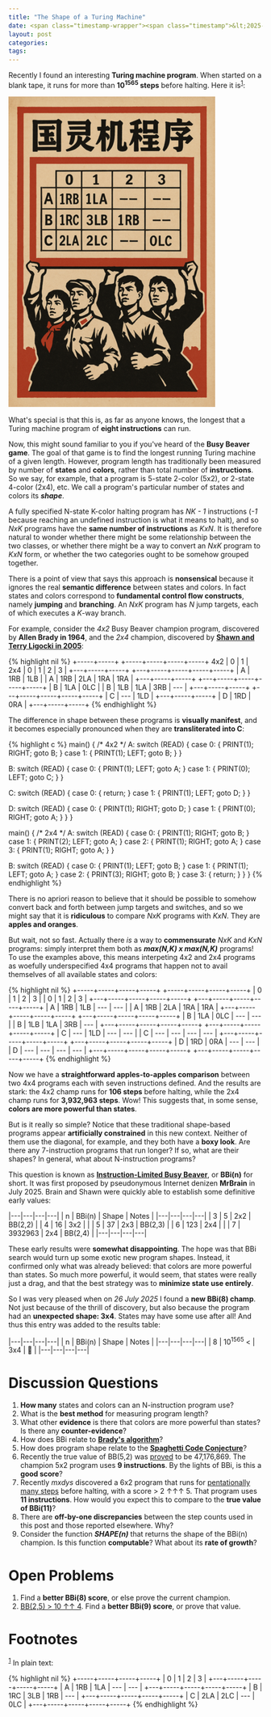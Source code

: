 ```yaml
---
title: "The Shape of a Turing Machine"
date: <span class="timestamp-wrapper"><span class="timestamp">&lt;2025-09-30 Tue&gt;</span></span>
layout: post
categories: 
tags: 
---
```


Recently I found an interesting **Turing machine program**. When started on a blank tape, it runs for more than **10<sup>1565</sup> steps** before halting. Here it is<sup><a id="fnr.1" class="footref" href="#fn.1" role="doc-backlink">1</a></sup>:

![img](/assets/tm-shape/tm-poster.png)

What's special is that this is, as far as anyone knows, the longest that a Turing machine program of **eight instructions** can run.

Now, this might sound familiar to you if you've heard of the **Busy Beaver game**. The goal of that game is to find the longest running Turing machine of a given length. However, program length has traditionally been measured by number of **states** and **colors**, rather than total number of **instructions**. So we say, for example, that a program is 5-state 2-color (5x2), or 2-state 4-color (2x4), etc. We call a program's particular number of states and colors its ***shape***.

A fully specified N-state K-color halting program has *NK - 1* instructions (*-1* because reaching an undefined instruction is what it means to halt), and so *NxK* programs have the **same number of instructions** as *KxN*. It is therefore natural to wonder whether there might be some relationship between the two classes, or whether there might be a way to convert an *NxK* program to *KxN* form, or whether the two categories ought to be somehow grouped together.

There is a point of view that says this approach is **nonsensical** because it ignores the real **semantic difference** between states and colors. In fact states and colors correspond to **fundamental control flow constructs**, namely **jumping** and **branching**. An *NxK* program has *N* jump targets, each of which executes a *K*-way branch.

For example, consider the *4x2* Busy Beaver champion program, discovered by **Allen Brady in 1964**, and the *2x4* champion, discovered by **[Shawn and Terry Ligocki in 2005](https://www.sligocki.com/2022/05/14/adjacent-tms.html)**:

{% highlight nil %}
    +-----+-----+        +-----+-----+-----+-----+
4x2 |  0  |  1  |    2x4 |  0  |  1  |  2  |  3  |
+---+-----+-----+    +---+-----+-----+-----+-----+
| A | 1RB | 1LB |    | A | 1RB | 2LA | 1RA | 1RA |
+---+-----+-----+    +---+-----+-----+-----+-----+
| B | 1LA | 0LC |    | B | 1LB | 1LA | 3RB | --- |
+---+-----+-----+    +---+-----+-----+-----+-----+
| C | --- | 1LD |
+---+-----+-----+
| D | 1RD | 0RA |
+---+-----+-----+
{% endhighlight %}

The difference in shape between these programs is **visually manifest**, and it becomes especially pronounced when they are **transliterated into C**:

{% highlight c %}
main() {  /* 4x2 */
 A:
  switch (READ) {
    case 0: { PRINT(1); RIGHT; goto B; }
    case 1: { PRINT(1); LEFT;  goto B; }
  }

 B:
  switch (READ) {
    case 0: { PRINT(1); LEFT;  goto A; }
    case 1: { PRINT(0); LEFT;  goto C; }
  }

 C:
  switch (READ) {
    case 0: { return; }
    case 1: { PRINT(1); LEFT;  goto D; }
  }

 D:
  switch (READ) {
    case 0: { PRINT(1); RIGHT; goto D; }
    case 1: { PRINT(0); RIGHT; goto A; }
  }
}

main() {  /* 2x4 */
 A:
  switch (READ) {
    case 0: { PRINT(1); RIGHT; goto B; }
    case 1: { PRINT(2); LEFT;  goto A; }
    case 2: { PRINT(1); RIGHT; goto A; }
    case 3: { PRINT(1); RIGHT; goto A; }
  }

 B:
  switch (READ) {
    case 0: { PRINT(1);  LEFT; goto B; }
    case 1: { PRINT(1);  LEFT; goto A; }
    case 2: { PRINT(3); RIGHT; goto B; }
    case 3: { return; }
  }
}
{% endhighlight %}

There is no apriori reason to believe that it should be possible to somehow convert back and forth between jump targets and switches, and so we might say that it is **ridiculous** to compare *NxK* programs with *KxN*. They are **apples and oranges**.

But wait, not so fast. Actually there *is* a way to **commensurate** *NxK* and *KxN* programs: simply interpret them both as ***max(N,K) x max(N,K)*** programs! To use the examples above, this means interpeting 4x2 and 2x4 programs as woefully underspecified 4x4 programs that happen not to avail themselves of all available states and colors:

{% highlight nil %}
    +-----+-----+-----+-----+        +-----+-----+-----+-----+
    |  0  |  1  |  2  |  3  |        |  0  |  1  |  2  |  3  |
+---+-----+-----+-----+-----+    +---+-----+-----+-----+-----+
| A | 1RB | 1LB | --- | --- |    | A | 1RB | 2LA | 1RA | 1RA |
+---+-----+-----+-----+-----+    +---+-----+-----+-----+-----+
| B | 1LA | 0LC | --- | --- |    | B | 1LB | 1LA | 3RB | --- |
+---+-----+-----+-----+-----+    +---+-----+-----+-----+-----+
| C | --- | 1LD | --- | --- |    | C | --- | --- | --- | --- |
+---+-----+-----+-----+-----+    +---+-----+-----+-----+-----+
| D | 1RD | 0RA | --- | --- |    | D | --- | --- | --- | --- |
+---+-----+-----+-----+-----+    +---+-----+-----+-----+-----+
{% endhighlight %}

Now we have a **straightforward apples-to-apples comparison** between two 4x4 programs each with seven instructions defined. And the results are stark: the 4x2 champ runs for **106 steps** before halting, while the 2x4 champ runs for **3,932,963 steps**. Wow! This suggests that, in some sense, **colors are more powerful than states**.

But is it really so simple? Notice that these traditional shape-based programs appear **artificially constrained** in this new context. Neither of them use the diagonal, for example, and they both have a **boxy look**. Are there any 7-instruction programs that run longer? If so, what are their shapes? In general, what about N-instruction programs?

This question is known as **[Instruction-Limited Busy Beaver](https://wiki.bbchallenge.org/wiki/Instruction-Limited_Busy_Beaver)**, or **BBi(n)** for short. It was first proposed by pseudonymous Internet denizen **MrBrain** in July 2025. Brain and Shawn were quickly able to establish some definitive early values:

|---|---|---|---|
| n | BBi(n) | Shape | Notes |
|---|---|---|---|
| 3 | 5 | 2x2 | BB(2,2) |
| 4 | 16 | 3x2 | |
| 5 | 37 | 2x3 | BB(2,3) |
| 6 | 123 | 2x4 | |
| 7 | 3932963 | 2x4 | BB(2,4) |
|---|---|---|---|

These early results were **somewhat disappointing**. The hope was that BBi search would turn up some exotic new program shapes. Instead, it confirmed only what was already believed: that colors are more powerful than states. So much more powerful, it would seem, that states were really just a drag, and that the best strategy was to **minimize state use entirely**.

So I was very pleased when on *26 July 2025* I found a **new BBi(8) champ**. Not just because of the thrill of discovery, but also because the program had an **unexpected shape: 3x4**. States may have some use after all! And thus this entry was added to the results table:

|---|---|---|---|
| n | BBi(n) | Shape | Notes |
|---|---|---|---|
| 8 | 10<sup>1565</sup> < | 3x4 | 🎉 |
|---|---|---|---|


# Discussion Questions

1.  **How many** states and colors can an N-instruction program use?
2.  What is the **best method** for measuring program length?
3.  What other **evidence** is there that colors are more powerful than states? Is there any **counter-evidence**?
4.  How does BBi relate to **[Brady's algorithm](https://nickdrozd.github.io/2022/01/14/bradys-algorithm.html)**?
5.  How does program shape relate to the **[Spaghetti Code Conjecture](https://nickdrozd.github.io/2021/01/26/spaghetti-code-conjecture.html)**?
6.  Recently the true value of BB(5,2) was [proved](https://www.quantamagazine.org/amateur-mathematicians-find-fifth-busy-beaver-turing-machine-20240702/) to be 47,176,869. The champion 5x2 program uses **9 instructions**. By the lights of BBi, is this a **good score**?
7.  Recently *mxdys* discovered a 6x2 program that runs for [pentationally many steps](https://www.quantamagazine.org/busy-beaver-hunters-reach-numbers-that-overwhelm-ordinary-math-20250822/) before halting, with a score > 2 ↑↑↑ 5. That program uses **11 instructions**. How would you expect this to compare to the **true value of BBi(11)**?
8.  There are **off-by-one discrepancies** between the step counts used in this post and those reported elsewhere. Why?
9.  Consider the function ***SHAPE(n)*** that returns the shape of the BBi(n) champion. Is this function **computable**? What about its **rate of growth**?


# Open Problems

1.  Find a **better BBi(8) score**, or else prove the current champion.
2.  [BB(2,5) > 10 ↑↑ 4](https://wiki.bbchallenge.org/wiki/BB(2,5)). Find a **better BBi(9) score**, or prove that value.

# Footnotes

<sup><a id="fn.1" href="#fnr.1">1</a></sup> In plain text:

{% highlight nil %}
    +-----+-----+-----+-----+
    |  0  |  1  |  2  |  3  |
+---+-----+-----+-----+-----+
| A | 1RB | 1LA | --- | --- |
+---+-----+-----+-----+-----+
| B | 1RC | 3LB | 1RB | --- |
+---+-----+-----+-----+-----+
| C | 2LA | 2LC | --- | 0LC |
+---+-----+-----+-----+-----+
{% endhighlight %}
